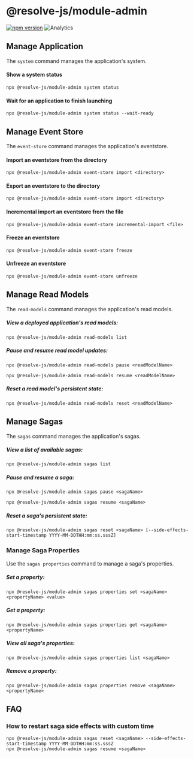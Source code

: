 # **@resolve-js/module-admin**
[![npm version](https://badge.fury.io/js/@resolve-js/module-admin.svg)](https://badge.fury.io/js/@resolve-js/module-admin)
![Analytics](https://ga-beacon.appspot.com/UA-118635726-1/packages-@resolve-js/module-admin-readme?pixel)

## Manage Application

The `system` command manages the application's system.

#### Show a system status

```
npx @resolve-js/module-admin system status
```

#### Wait for an application to finish launching

```
npx @resolve-js/module-admin system status --wait-ready 
```

## Manage Event Store

The `event-store` command manages the application's eventstore.

#### Import an eventstore from the directory

```
npx @resolve-js/module-admin event-store import <directory>
```

#### Export an eventstore to the directory

```
npx @resolve-js/module-admin event-store import <directory>
```

#### Incremental import an eventstore from the file

```
npx @resolve-js/module-admin event-store incremental-import <file>
```

#### Freeze an eventstore

```
npx @resolve-js/module-admin event-store freeze
```

#### Unfreeze an eventstore

```
npx @resolve-js/module-admin event-store unfreeze
```

## Manage Read Models

The `read-models` command manages the application's read models.

##### View a deployed application's read models:

```
npx @resolve-js/module-admin read-models list 
```

##### Pause and resume read model updates:

```
npx @resolve-js/module-admin read-models pause <readModelName>
```

```
npx @resolve-js/module-admin read-models resume <readModelName>
```

##### Reset a read model's persistent state:

```
npx @resolve-js/module-admin read-models reset <readModelName>
```

## Manage Sagas

The `sagas` command manages the application's sagas.

##### View a list of available sagas:

```
npx @resolve-js/module-admin sagas list 
```

##### Pause and resume a saga:

```
npx @resolve-js/module-admin sagas pause <sagaName>
```

```
npx @resolve-js/module-admin sagas resume <sagaName>
```

##### Reset a saga's persistent state:

```
npx @resolve-js/module-admin sagas reset <sagaName> [--side-effects-start-timestamp YYYY-MM-DDTHH:mm:ss.sssZ]
```

### Manage Saga Properties

Use the `sagas properties` command to manage a saga's properties.

##### Set a property:

```
npx @resolve-js/module-admin sagas properties set <sagaName> <propertyName> <value>
```

##### Get a property:

```
npx @resolve-js/module-admin sagas properties get <sagaName> <propertyName>
```

##### View all saga's properties:

```
npx @resolve-js/module-admin sagas properties list <sagaName>
```

##### Remove a property:

```
npx @resolve-js/module-admin sagas properties remove <sagaName> <propertyName>
```

## FAQ

### How to restart saga side effects with custom time

```
npx @resolve-js/module-admin sagas reset <sagaName> --side-effects-start-timestamp YYYY-MM-DDTHH:mm:ss.sssZ
npx @resolve-js/module-admin sagas resume <sagaName>
```
